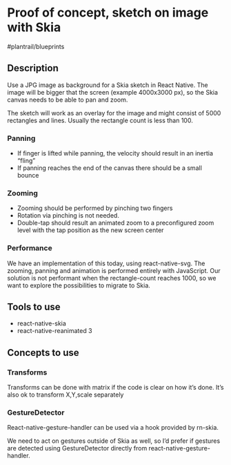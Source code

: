 # Proof of concept, sketch on image with Skia
#plantrail/blueprints

## Description
Use a JPG image as background for a Skia sketch in React Native. The image will be bigger that the screen (example 4000x3000 px), so the Skia canvas needs to be able to pan and zoom.

The sketch will work as an overlay for the image and might consist of 5000 rectangles and lines. Usually the rectangle count is less than 100.

### Panning
* If finger is lifted while panning, the velocity should result in an inertia “fling”
* If panning reaches the end of the canvas there should be a small bounce

### Zooming
* Zooming should be performed  by pinching two fingers
* Rotation via pinching is not needed.
* Double-tap should result an animated zoom to a preconfigured zoom level with the tap position as the new screen center

### Performance
We have an implementation of this today, using react-native-svg. The zooming, panning and animation is performed entirely with JavaScript. Our solution is not performant when the rectangle-count reaches 1000, so we want to explore the possibilities to migrate to Skia.

## Tools to use
* react-native-skia
* react-native-reanimated 3


## Concepts to use
### Transforms
Transforms can be done with matrix if the code is clear on how it’s done.
It’s also ok to transform X,Y,scale separately

### GestureDetector
React-native-gesture-handler can be used via a hook provided by rn-skia.

We need to act on gestures outside of Skia as well, so I’d prefer if gestures are detected using GestureDetector directly from react-native-gesture-handler.
